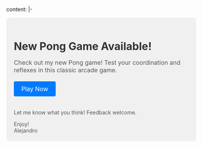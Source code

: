 content: |-
<div style="background-color: #f0f0f0; padding: 20px; border-radius: 8px;">
  <h1 style="color: #333; font-size: 28px; margin-bottom: 10px;">New Pong Game Available!</h1>
  <p style="color: #555; font-size: 16px; margin-bottom: 20px;">
    Check out my new Pong game! Test your coordination and reflexes in this classic arcade game.
  </p>
  <a href="https://ponggamejs.onrender.com" style="display: inline-block; background-color: #007bff; color: #fff; text-decoration: none; padding: 10px 20px; border-radius: 4px; font-size: 16px; margin-bottom: 20px;">
    Play Now
  </a>
  <p style="color: #555; font-size: 14px; margin-bottom: 0;">
    Let me know what you think! Feedback welcome.
  </p>
  <p style="color: #555; font-size: 14px; margin-bottom: 0;">
    Enjoy!<br>
    Alejandro
  </p>
</div>
